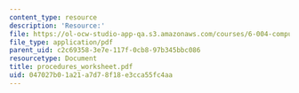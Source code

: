 ```yaml
---
content_type: resource
description: 'Resource:'
file: https://ol-ocw-studio-app-qa.s3.amazonaws.com/courses/6-004-computation-structures-spring-2017/047027b01a21a7d78f18e3cca55fc4aa_procedures_worksheet.pdf
file_type: application/pdf
parent_uid: c2c69358-3e7e-117f-0cb8-97b345bbc086
resourcetype: Document
title: procedures_worksheet.pdf
uid: 047027b0-1a21-a7d7-8f18-e3cca55fc4aa
---
```

